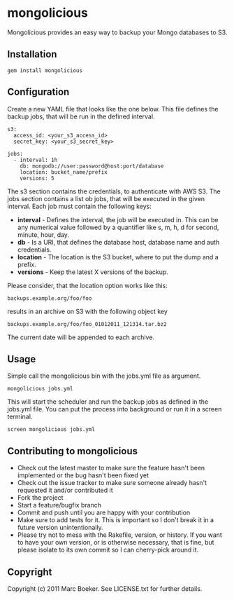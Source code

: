 # mongolicious

Mongolicious provides an easy way to backup your Mongo databases to S3.

## Installation

    gem install mongolicious
    
## Configuration

Create a new YAML file that looks like the one below. This file defines the
backup jobs, that will be run in the defined interval. 

    s3:
      access_id: <your_s3_access_id>
      secret_key: <your_s3_secret_key>

    jobs:
      - interval: 1h
        db: mongodb://user:password@host:port/database
        location: bucket_name/prefix
        versions: 5

The s3 section contains the credentials, to authenticate with AWS S3. The
jobs section contains a list ob jobs, that will be executed in the given 
interval. Each job must contain the following keys:

* **interval** - Defines the interval, the job will be executed in. This can be any numerical value followed by a quantifier like s, m, h, d for second, minute, hour, day.
* **db** - Is a URI, that defines the database host, database name and auth credentials.
* **location** - The location is the S3 bucket, where to put the dump and a prefix.
* **versions** - Keep the latest X versions of the backup.

Please consider, that the location option works like this:

    backups.example.org/foo/foo
    
results in an archive on S3 with the following object key

    backups.example.org/foo/foo_01012011_121314.tar.bz2
    
The current date will be appended to each archive.

## Usage

Simple call the mongolicious bin with the jobs.yml file as argument.

    mongolicious jobs.yml
    
This will start the scheduler and run the backup jobs as defined in the jobs.yml file. You can put the process into background or run it in a screen terminal.

    screen mongolicious jobs.yml

## Contributing to mongolicious
 
* Check out the latest master to make sure the feature hasn't been implemented or the bug hasn't been fixed yet
* Check out the issue tracker to make sure someone already hasn't requested it and/or contributed it
* Fork the project
* Start a feature/bugfix branch
* Commit and push until you are happy with your contribution
* Make sure to add tests for it. This is important so I don't break it in a future version unintentionally.
* Please try not to mess with the Rakefile, version, or history. If you want to have your own version, or is otherwise necessary, that is fine, but please isolate to its own commit so I can cherry-pick around it.

## Copyright

Copyright (c) 2011 Marc Boeker. See LICENSE.txt for further details.

